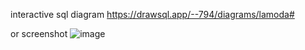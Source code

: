 interactive sql diagram
https://drawsql.app/--794/diagrams/lamoda#

or screenshot
![image](https://user-images.githubusercontent.com/65483938/180785270-f45ee228-5803-44d9-9324-e41482e3b227.png)

